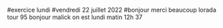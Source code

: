 
#exercice lundi
#vendredi 22 juillet 2022
#bonjour
merci beaucoup
lorada tour 95
bonjour malick on est lundi matin 12h 37
